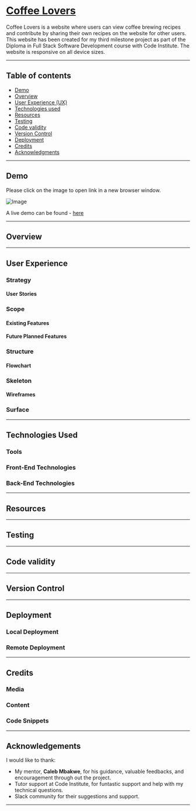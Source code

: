 # [Coffee Lovers](https://ms-3-coffee-lovers.herokuapp.com/)

Coffee Lovers is a website where users can view coffee brewing recipes and contribute by sharing their own recipes on the website for other users. This website has been created for my third milestone project as part of the Diploma in Full Stack Software Development course with Code Institute. The website is responsive on all device sizes.

***

## Table of contents

-  [Demo](#demo)
-  [Overview](#overview)
-  [User Experience (UX)](#user-experience)
-  [Technologies used](#technologies-used)
-  [Resources](#resources)
-  [Testing](#testing)
-  [Code validity](#code-validity)
-  [Version Control](#version-control)
-  [Deployment](#deployment)
-  [Credits](#credits)
-  [Acknowledgments](#acknowledgements)

***

## Demo
Please click on the image to open link in a new browser window.

![Image](https://res.cloudinary.com/dvsb7k8tp/image/upload/v1628563391/MS3/AmiResponsive-mockup-image_hjacki.png) 

A live demo can be found - [here](https://ms-3-coffee-lovers.herokuapp.com/)

***

## Overview

***

## User Experience

### Strategy
#### User Stories

### Scope
#### Existing Features

#### Future Planned Features

### Structure
#### Flowchart

### Skeleton
#### Wireframes

### Surface


***

## Technologies Used

### Tools

### Front-End Technologies

### Back-End Technologies

***

## Resources


***

## Testing

***

## Code validity

***

## Version Control

***

## Deployment
### Local Deployment

### Remote Deployment


***

## Credits

### Media

### Content

### Code Snippets

***

## Acknowledgements
I would like to thank:
- My mentor, **Caleb Mbakwe**, for his guidance, valuable feedbacks, and encouragement through out the project.
- Tutor support at Code Institute, for funtastic support and help with my technical questions.
- Slack community for their suggestions and support.

***
